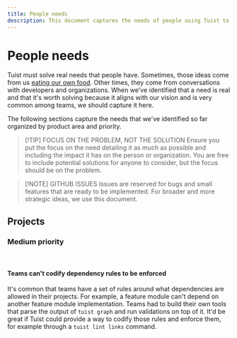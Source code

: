 ```yaml
---
title: People needs
description: This document captures the needs of people using Tuist to get ideas on how to improve the product.
---
```


# People needs

Tuist must solve real needs that people have.
Sometimes,
those ideas come from us [eating our own food](https://en.wikipedia.org/wiki/Eating_your_own_dog_food).
Other times,
they come from conversations with developers and organizations.
When we've identified that a need is real and that it's worth solving because it aligns with our vision and is very common among teams, we should capture it here.

The following sections capture the needs that we've identified so far organized by product area and priority.

> [!TIP] FOCUS ON THE PROBLEM, NOT THE SOLUTION
> Ensure you put the focus on the need detailing it as much as possible and including the impact it has on the person or organization. You are free to include potential solutions for anyone to consider, but the focus should be on the problem.

> [!NOTE] GITHUB ISSUES
> Issues are reserved for bugs and small features that are ready to be implemented. For broader and more strategic ideas, we use this document.

## Projects

### Medium priority

<br/>

#### Teams can't codify dependency rules to be enforced

It's common that teams have a set of rules around what dependencies are allowed in their projects. For example, a feature module can't depend on another feature module implementation. Teams had to build their own tools that parse the output of `tuist graph` and run validations on top of it. It'd be great if Tuist could provide a way to codify those rules and enforce them, for example through a `tuist lint links` command.